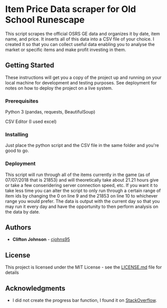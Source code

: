 # Item Price Data scraper for Old School Runescape

This script scrapes the official OSRS GE data and organizes it by date, item name, and price. It inserts all of this data into a CSV file of your choice. I created it so that you can collect useful data enabling you to analyse the market or specific items and make profit investing in them.

## Getting Started

These instructions will get you a copy of the project up and running on your local machine for development and testing purposes. See deployment for notes on how to deploy the project on a live system.

### Prerequisites

Python 3 (pandas, requests, BeautifulSoup)
  
CSV Editor (I used excel)

### Installing

Just place the python script and the CSV file in the same folder and you're good to go.

### Deployment

This script will run through all of the items currently in the game (as of 07/07/2018 that is 21853) and will theoretically take about  21.21 hours give or take a few conseridering server connection speed, etc. If you want it to take less time you can alter the script to only run through a certain range of item ids by changing the 0 on line 9 and the 21853 on line 10 to whichever range you would prefer. The data is output with the current day so that you may run it every day and have the opportunity to then perform analysis on the data by date.

## Authors

* **Clifton Johnson** - [cjohns95](https://github.com/cjohns95)

## License

This project is licensed under the MIT License - see the [LICENSE.md](LICENSE.md) file for details

## Acknowledgments

* I did not create the progress bar function, I found it on [StackOverflow](https://stackoverflow.com/questions).
